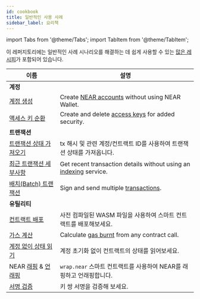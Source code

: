 ```yaml
---
id: cookbook
title: 일반적인 사용 사례
sidebar_label: 요리책
---
```


import Tabs from '@theme/Tabs';
import TabItem from '@theme/TabItem';

이 레퍼지토리에는 일반적인 사례 시나리오를 해결하는 데 쉽게 사용할 수 있는 [많은 레시피](https://github.com/near/near-api-js/blob/master/packages/cookbook)가 포함되어 있습니다.

| 이름                                                                                                                                                                                              | 설명                                                                                                             |
| ----------------------------------------------------------------------------------------------------------------------------------------------------------------------------------------------- | -------------------------------------------------------------------------------------------------------------- |
| **계정**                                                                                                                                                                                          |                                                                                                                |
| [계정 생성](https://github.com/near/near-api-js/blob/master/packages/cookbook/accounts/create-testnet-account.js)                                                                                   | Create [NEAR accounts](/concepts/protocol/account-model) without using NEAR Wallet.                            |
| [액세스 키 순환](https://github.com/near/near-api-js/tree/master/packages/cookbook/accounts/access-keys)                                                                                              | Create and delete [access keys](/concepts/protocol/access-keys) for added security.                            |
| **트랜잭션**                                                                                                                                                                                        |                                                                                                                |
| [트랜잭션 상태 가져오기](https://github.com/near/near-api-js/blob/master/packages/cookbook/transactions/get-tx-status.js)                                                                                 | tx 해시 및 관련 계정/컨트랙트 ID를 사용하여 트랜잭션 상태를 가져옵니다.                                                                    |
| [최근 트랜잭션 세부사항](https://github.com/near/near-api-js/blob/master/packages/cookbook/transactions/get-tx-detail.js)                                                                                 | Get recent transaction details without using an [indexing](/concepts/advanced/near-indexer-framework) service. |
| [배치(Batch) 트랜잭션](https://github.com/near/near-api-js/blob/master/packages/cookbook/transactions/batch-transactions.js)                                                                          | Sign and send multiple [transactions](/concepts/protocol/transactions).                                        |
| **유틸리티**                                                                                                                                                                                        |                                                                                                                |
| [컨트랙트 배포](https://github.com/near/near-api-js/blob/master/packages/cookbook/utils/deploy-contract.js)                                                                                           | 사전 컴파일된 WASM 파일을 사용하여 스마트 컨트랙트를 배포해보세요.                                                                        |
| [가스 계산](https://github.com/near/near-api-js/blob/master/packages/cookbook/utils/calculate-gas.js)                                                                                               | Calculate [gas burnt](/concepts/protocol/gas) from any contract call.                                          |
| [계정 없이 상태 읽기](https://github.com/near/near-api-js/blob/master/packages/cookbook/utils/get-state.js)                                                                                             | 계정 초기화 없이 컨트랙트의 상태를 읽어보세요.                                                                                     |
| NEAR [래핑](https://github.com/near/near-api-js/blob/master/packages/cookbook/utils/wrap-near.js) & [언래핑](https://github.com/near/near-api-js/blob/master/packages/cookbook/utils/unwrap-near.js) | `wrap.near` 스마트 컨트랙트를 사용하여 NEAR를 래핑하고 언래핑합니다.                                                                  |
| [서명 검증](https://github.com/near/near-api-js/blob/master/packages/cookbook/utils/verify-signature.js)                                                                                            | 키 쌍 서명을 검증해 보세요.                                                                                               |
